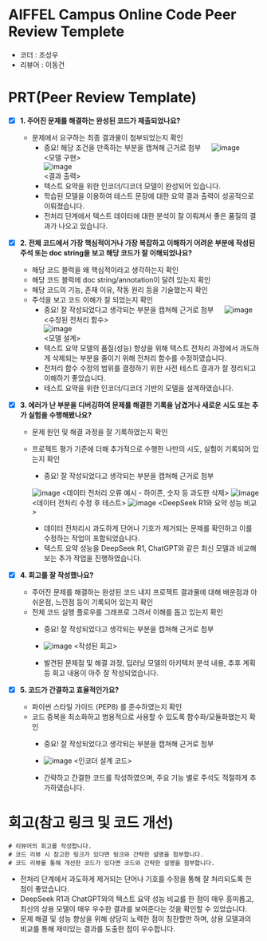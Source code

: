 # AIFFEL Campus Online Code Peer Review Templete

- 코더 : 조성우
- 리뷰어 :  이동건

# PRT(Peer Review Template)

- [x] **1. 주어진 문제를 해결하는 완성된 코드가 제출되었나요?**
  - 문제에서 요구하는 최종 결과물이 첨부되었는지 확인
    - 중요! 해당 조건을 만족하는 부분을 캡쳐해 근거로 첨부
     
    ![image](https://github.com/user-attachments/assets/16db2ba8-f75f-40b3-95fc-386010b6031c)  
    <모델 구현>  
    ![image](https://github.com/user-attachments/assets/47e5821f-733f-4e29-b428-354af988caae)  
    <결과 출력>  
    - 텍스트 요약을 위한 인코더/디코더 모델이 완성되어 있습니다.
    - 학습된 모델을 이용하여 테스트 문장에 대한 요약 결과 출력이 성공적으로 이뤄졌습니다.
    - 전처리 단계에서 텍스트 데이터에 대한 분석이 잘 이뤄져서 좋은 품질의 결과가 나오고 있습니다. 
     
     

- [x] **2. 전체 코드에서 가장 핵심적이거나 가장 복잡하고 이해하기 어려운 부분에 작성된
      주석 또는 doc string을 보고 해당 코드가 잘 이해되었나요?**
  - 해당 코드 블럭을 왜 핵심적이라고 생각하는지 확인
  - 해당 코드 블럭에 doc string/annotation이 달려 있는지 확인
  - 해당 코드의 기능, 존재 이유, 작동 원리 등을 기술했는지 확인
  - 주석을 보고 코드 이해가 잘 되었는지 확인
    - 중요! 잘 작성되었다고 생각되는 부분을 캡쳐해 근거로 첨부
     
    ![image](https://github.com/user-attachments/assets/0e24f4df-df8e-4365-9aec-7695cace7649)  
    <수정된 전처리 함수>  
    ![image](https://github.com/user-attachments/assets/8dd20a27-7f4d-417f-9da7-e6d929d33c65)  
    <모델 설계>  
    - 텍스트 요약 모델의 품질(성능) 향상을 위해 텍스트 전처리 과정에서 과도하게 삭제되는 부분을 줄이기 위해 전처리 함수를 수정하였습니다.
    - 전처리 함수 수정의 범위를 결정하기 위한 사전 테스트 결과가 잘 정리되고 이해하기 좋았습니다.
    - 테스트 요약을 위한 인코더/디코더 기반의 모델을 설계하였습니다.


- [x] **3. 에러가 난 부분을 디버깅하여 문제를 해결한 기록을 남겼거나
      새로운 시도 또는 추가 실험을 수행해봤나요?**
  - 문제 원인 및 해결 과정을 잘 기록하였는지 확인
  - 프로젝트 평가 기준에 더해 추가적으로 수행한 나만의 시도, 실험이 기록되어 있는지 확인
    - 중요! 잘 작성되었다고 생각되는 부분을 캡쳐해 근거로 첨부
   
    ![image](https://github.com/user-attachments/assets/2d6cf89f-7dc1-434c-a0d7-24c282be0544)
    <데이터 전처리 오류 예시 - 하이픈, 숫자 등 과도한 삭제>
    ![image](https://github.com/user-attachments/assets/ffc66048-dd6f-4f3f-88b7-82726515aabb)
    <데이터 전처리 수정 후 테스트>
    ![image](https://github.com/user-attachments/assets/3e091b41-b9d0-4d31-a437-9c2176d13cc2)
    <DeepSeek R1와 요약 성능 비교>
    
    - 데이터 전처리시 과도하게 단어나 기호가 제거되는 문제를 확인하고 이를 수정하는 작업이 포함되었습니다.
    - 텍스트 요약 성능을 DeepSeek R1, ChatGPT와 같은 최신 모델과 비교해보는 추가 작업을 진행하였습니다.

- [x] **4. 회고를 잘 작성했나요?**
  - 주어진 문제를 해결하는 완성된 코드 내지 프로젝트 결과물에 대해
    배운점과 아쉬운점, 느낀점 등이 기록되어 있는지 확인
  - 전체 코드 실행 플로우를 그래프로 그려서 이해를 돕고 있는지 확인
    - 중요! 잘 작성되었다고 생각되는 부분을 캡쳐해 근거로 첨부
   
    - ![image](https://github.com/user-attachments/assets/0d6f1a7a-04b9-4514-a690-f585d9a1b391)
    <작성된 회고>

    - 발견된 문제점 및 해결 과정, 딥러닝 모델의 아키텍처 분석 내용, 추후 계획 등 회고 내용이 아주 잘 작성되었습니다.

- [x] **5. 코드가 간결하고 효율적인가요?**
  - 파이썬 스타일 가이드 (PEP8) 를 준수하였는지 확인
  - 코드 중복을 최소화하고 범용적으로 사용할 수 있도록 함수화/모듈화했는지 확인
    - 중요! 잘 작성되었다고 생각되는 부분을 캡쳐해 근거로 첨부
   
    - ![image](https://github.com/user-attachments/assets/033f398b-b1b8-4956-bbf7-e27f19b10bb9)
    <인코더 설계 코드>

    - 간략하고 간결한 코드를 작성하였으며, 주요 기능 별로 주석도 적절하게 추가하였습니다.

# 회고(참고 링크 및 코드 개선)

```
# 리뷰어의 회고를 작성합니다.
# 코드 리뷰 시 참고한 링크가 있다면 링크와 간략한 설명을 첨부합니다.
# 코드 리뷰를 통해 개선한 코드가 있다면 코드와 간략한 설명을 첨부합니다.
```

- 전처리 단계에서 과도하게 제거되는 단어나 기호를 수정을 통해 잘 처리되도록 한 점이 좋았습니다.
- DeepSeek R1과 ChatGPT와의 텍스트 요약 성능 비교를 한 점이 매우 흥미롭고, 최신의 상용 모델이 매우 우수한 결과를 보여준다는 것을 확인할 수 있었습니다.
- 문제 해결 및 성능 향상을 위해 상당히 노력한 점이 칭찬할만 하며, 상용 모델과의 비교를 통해 재미있는 결과를 도출한 점이 우수합니다.
